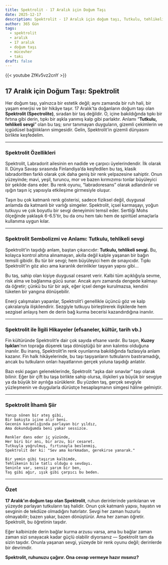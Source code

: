 ```yaml
---
title: Spektrolit - 17 Aralık için Doğum Taşı
date: 2025-12-17
description: Spektrolit - 17 Aralık için doğum taşı, Tutkulu, tehlikeli sevgi sembolü. Bu özel taşın derin anlamını öğrenin.
author: 365 Gün
tags:
  - spektrolit
  - aralık
  - 17 aralık
  - doğum taşı
  - mücevher
  - takı
draft: false
---
```


{{< youtube ZfKv5vz2cnY >}}

## 17 Aralık için Doğum Taşı: Spektrolit

Her doğum taşı, yalnızca bir estetik değil; aynı zamanda bir ruh hali, bir yaşam enerjisi ve bir hikâye taşır. 17 Aralık'ta doğanların doğum taşı olan **Spektrolit (Spectrolite)**, sıradan bir taş değildir. O, içine bakıldığında tıpkı bir fırtına gibi derin, tıpkı bir aşkla yanmış kalp gibi parlaktır. Anlamı “**Tutkulu, tehlikeli sevgi**” olan bu taş; sınır tanımayan duyguların, gizemli çekimlerin ve içgüdüsel bağlılıkların simgesidir. Gelin, Spektrolit’in gizemli dünyasını birlikte keşfedelim.

---

### Spektrolit Özellikleri

Spektrolit, Labradorit ailesinin en nadide ve çarpıcı üyelerindendir. İlk olarak II. Dünya Savaşı sırasında Finlandiya’da keşfedilen bu taş, klasik labradoritten farklı olarak çok daha geniş bir renk yelpazesine sahiptir. Onun yüzeyinde; mavi, yeşil, turuncu, mor ve bazen kırmızımsı tonlar büyüleyici bir şekilde dans eder. Bu renk oyunu, “labradoresans” olarak adlandırılır ve ışığın taşın iç yapısıyla etkileşime girmesiyle oluşur.

Taşın bu çok katmanlı renk gösterisi, sadece fiziksel değil, duygusal anlamda da katmanlı bir varlığı simgeler. Spektrolit, içsel karmaşayı, yoğun tutkuyu ve çok boyutlu bir sevgi deneyimini temsil eder. Sertliği Mohs ölçeğinde yaklaşık 6-6.5’tir, bu da onu hem takı hem de spiritüel amaçlarla kullanıma uygun kılar.

---

### Spektrolit Sembolizmi ve Anlamı: Tutkulu, tehlikeli sevgi

Spektrolit'in taşıdığı anlam, baştan çıkarıcıdır: **Tutkulu, tehlikeli sevgi.** Bu, kolayca kontrol altına alınamayan, akılla değil kalple yaşanan bir bağın temsili gibidir. Bu tür bir sevgi; hem büyüleyici hem de sınayıcıdır. Tıpkı Spektrolit'in göz alıcı ama karanlık derinlikler taşıyan yapısı gibi…

Bu taş, sahip olan kişiye duygusal cesaret verir. Kalbi tüm açıklığıyla sevme, risk alma ve bağlanma gücü sunar. Ancak aynı zamanda dengede kalmayı da öğretir; çünkü bu tür bir aşk, eğer içsel denge kurulmazsa, kendini tüketen bir yangına dönüşebilir.

Enerji çalışmaları yapanlar, Spektrolit’i genellikle üçüncü göz ve kalp çakralarıyla ilişkilendirir. Sezgiyle tutkuyu birleştirerek ilişkilerde hem sezgisel anlayış hem de derin bağ kurma becerisi kazandırdığına inanılır.

---

### Spektrolit ile İlgili Hikayeler (efsaneler, kültür, tarih vb.)

Fin kültüründe Spektrolit’e dair çok sayıda efsane vardır. Bu taşın, **Kuzey Işıkları**'nın toprağa düşerek taşa dönüştüğü bir anın kalıntısı olduğuna inanılır. Bu inanış, Spektrolit’in renk oyunlarına bakıldığında fazlasıyla anlam kazanır. Fin halk hikâyelerinde, bu taşı taşıyanların tutkularını bastıramadığı, ancak bu tutkuların onları hayatlarının gerçek yoluna taşıdığı anlatılır.

Bazı eski pagan geleneklerinde, Spektrolit “aşka dair sınavlar” taşı olarak bilinir. Eğer bir çift bu taşa birlikte sahip olursa, ilişkileri ya büyük bir sevgiye ya da büyük bir ayrılığa sürüklenir. Bu yüzden taş, gerçek sevgiyle yüzleşmenin ve duygularla dürüstçe hesaplaşmanın simgesi hâline gelmiştir.

---

### Spektrolit İlhamlı Şiir

```
Yanıp sönen bir ateş gibi,  
Bir bakışta içine alır beni.  
Gecenin karanlığında parlayan bir yıldız,  
Ama dokunduğumda beni yakar sessizce.

Renkler dans eder iç yüzünde,  
Her biri bir anı, bir arzu, bir cesaret.  
Tutkuyla yoğrulmuş, fırtınayla beslenmiş,  
Spektrolit der ki: "Sev ama korkmadan, gerekirse yanarak."

Bir yemin gibi taşırım kalbimde,  
Tehlikenin bile tatlı olduğu o sevdayı.  
Seninle var, sensiz yarım bir ben,  
Taş gibi ağır, ışık gibi çarpıcı bu beden.
```

---

### Özet

**17 Aralık’ın doğum taşı olan Spektrolit**, ruhun derinlerinde yankılanan ve yüzeyde parlayan tutkuların taş halidir. Onun çok katmanlı yapısı, hayatın ve sevginin de tekdüze olmadığını hatırlatır. Sevgi her zaman huzurlu olmayabilir; bazen yakar, bazen dönüştürür. Ama her zaman öğretir. Spektrolit, bu öğretinin taşıdır.

Eğer kalbinizde derin bağlar kurma arzusu varsa, ama bu bağlar zaman zaman sizi sınayacak kadar güçlü olabilir diyorsanız — Spektrolit tam da sizin taşıdır. Onunla yaşanan sevgi, yüzeyde bir renk oyunu değil; derinlerde bir devrimdir.

**Spektrolit, ruhunuzu çağırır. Ona cevap vermeye hazır mısınız?**
